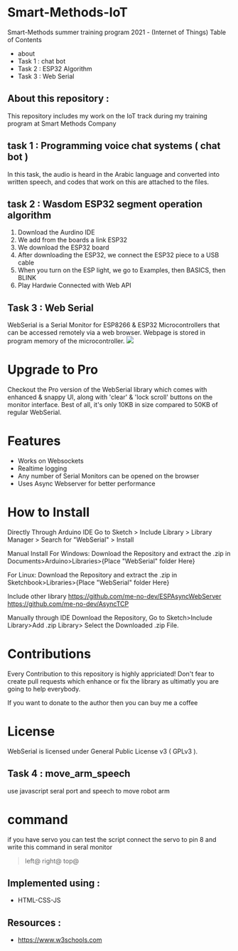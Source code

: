 # Smart-Methods-IoT
Smart-Methods summer training program 2021 - (Internet of Things)
Table of Contents
- about
- Task 1 : chat bot 
- Task 2 : ESP32 Algorithm 
- Task 3 : Web Serial 
## About this repository  :
This repository includes my work on the IoT track during my training program at Smart Methods Company
## task 1 : Programming voice chat systems ( chat bot ) 
In this task, the audio is heard in the Arabic language and converted into written speech, and codes that work on this are attached to the files.
## task 2 : Wasdom ESP32 segment operation algorithm 
1. Download the Aurdino IDE
2. We add from the boards a link ESP32
3. We download the ESP32 board
4. After downloading the ESP32, we connect the ESP32 piece to a USB cable
5. When you turn on the ESP light, we go to Examples, then BASICS, then BLINK
6. Play Hardwie Connected with Web API
## Task 3 : Web Serial 
WebSerial is a Serial Monitor for ESP8266 & ESP32 Microcontrollers that can be accessed remotely via a web browser. Webpage is stored in program memory of the microcontroller.
![](![web1](https://user-images.githubusercontent.com/108503091/182034345-ae01e214-9819-4685-9f50-79e31ac1c280.png)
)
# Upgrade to Pro
Checkout the Pro version of the WebSerial library which comes with enhanced & snappy UI, along with 'clear' & 'lock scroll' buttons on the monitor interface. Best of all, it's only 10KB in size compared to 50KB of regular WebSerial.
# Features
- Works on Websockets
- Realtime logging
- Any number of Serial Monitors can be opened on the browser
- Uses Async Webserver for better performance
# How to Install
Directly Through Arduino IDE
Go to Sketch > Include Library > Library Manager > Search for "WebSerial" > Install

Manual Install
For Windows: Download the Repository and extract the .zip in Documents>Arduino>Libraries>{Place "WebSerial" folder Here}

For Linux: Download the Repository and extract the .zip in Sketchbook>Libraries>{Place "WebSerial" folder Here}

Include other library https://github.com/me-no-dev/ESPAsyncWebServer https://github.com/me-no-dev/AsyncTCP

Manually through IDE
Download the Repository, Go to Sketch>Include Library>Add .zip Library> Select the Downloaded .zip File.
# Contributions
Every Contribution to this repository is highly appriciated! Don't fear to create pull requests which enhance or fix the library as ultimatly you are going to help everybody.

If you want to donate to the author then you can buy me a coffee
# License
WebSerial is licensed under General Public License v3 ( GPLv3 ).

## Task 4 : move_arm_speech
use javascript seral port and speech to move robot arm
# command
if you have servo you can test the script connect the servo to pin 8 and write this command in seral monitor
> left@
right@
top@

## Implemented using :
- HTML-CSS-JS
## Resources :
- https://www.w3schools.com

